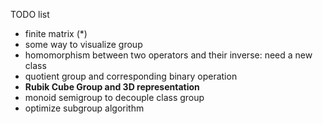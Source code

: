 TODO list

* finite matrix (*)
* some way to visualize group
* homomorphism between two operators and their inverse: need a new class
* quotient group and corresponding binary operation
* **Rubik Cube Group and 3D representation**
* monoid semigroup to decouple class group
* optimize subgroup algorithm
